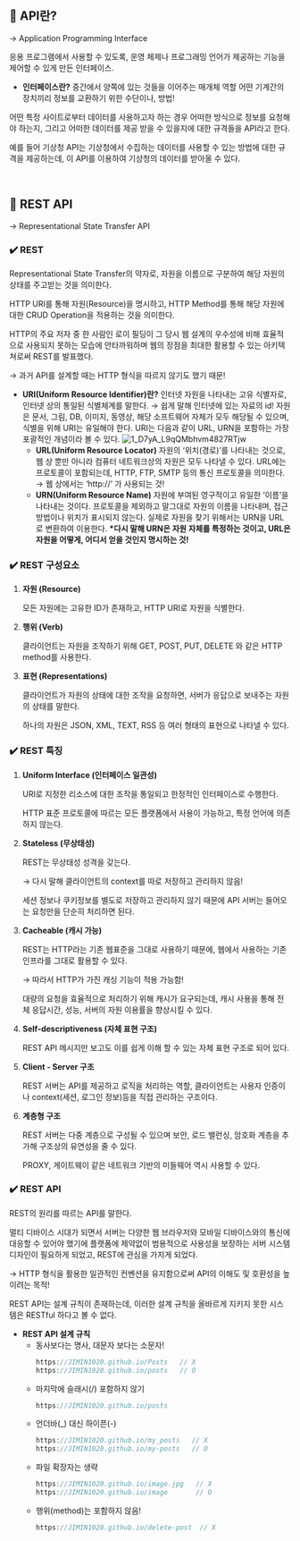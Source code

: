 ## 📍 API란?

→ Application Programming Interface

응용 프로그램에서 사용할 수 있도록, 운영 체제나 프로그래밍 언어가 제공하는 기능을 제어할 수 있게 만든 인터페이스.

- **인터페이스란?**
  중간에서 양쪽에 있는 것들을 이어주는 매개체 역할
  어떤 기계간의 장치끼리 정보를 교환하기 위한 수단이나, 방법!

어떤 특정 사이트로부터 데이터를 사용하고자 하는 경우 어떠한 방식으로 정보를 요청해야 하는지, 그리고 어떠한 데이터를 제공 받을 수 있을지에 대한 규격들을 API라고 한다.

예를 들어 기상청 API는 기상청에서 수집하는 데이터를 사용할 수 있는 방법에 대한 규격을 제공하는데, 이 API를 이용하여 기상청의 데이터를 받아올 수 있다.

<br />

## 📍 REST API

→ Representational State Transfer API

### ✔️ REST

Representational State Transfer의 약자로, 자원을 이름으로 구분하여 해당 자원의 상태를 주고받는 것을 의미한다.

HTTP URI를 통해 자원(Resource)을 명시하고, HTTP Method를 통해 해당 자원에 대한 CRUD Operation을 적용하는 것을 의미한다.

HTTP의 주요 저자 중 한 사람인 로이 필딩이 그 당시 웹 설계의 우수성에 비해 효율적으로 사용되지 못하는 모습에 안타까워하며 웹의 장점을 최대한 활용할 수 있는 아키텍쳐로써 REST를 발표했다.

→ 과거 API를 설계할 때는 HTTP 형식을 따르지 않기도 했기 때문!

- **URI(Uniform Resource Identifier)란?**
  인터넷 자원을 나타내는 고유 식별자로, 인터넷 상의 통일된 식별체계를 말한다.
  → 쉽게 말해 인터넷에 있는 자료의 id!
  자원은 문서, 그림, DB, 이미지, 동영상, 해당 소프트웨어 자체가 모두 해당될 수 있으며, 식별을 위해 URI는 유일해야 한다.
  URI는 다음과 같이 URL, URN을 포함하는 가장 포괄적인 개념이라 볼 수 있다.
  ![1_D7yA_L9qQMbhvm4827RTjw](https://github.com/JIMIN1020/dev-study-note/assets/121474189/02426e46-2ca6-48ce-b1e8-2539ded1fe35)
  - **URL(Uniform Resource Locator)**
    자원의 ‘위치(경로)’를 나타내는 것으로, 웹 상 뿐만 아니라 컴퓨터 네트워크상의 자원은 모두 나타낼 수 있다.
    URL에는 프로토콜이 포함되는데, HTTP, FTP, SMTP 등의 통신 프로토콜을 의미한다.
    → 웹 상에서는 ‘http://’ 가 사용되는 것!
  - **URN(Uniform Resource Name)**
    자원에 부여된 영구적이고 유일한 ‘이름’을 나타내는 것이다.
    프로토콜을 제외하고 말그대로 자원의 이름을 나타내며, 접근방법이나 위치가 표시되지 않는다.
    실제로 자원을 찾기 위해서는 URN을 URL로 변환하여 이용한다.
    **\*다시 말해 URN은 자원 자체를 특정하는 것이고, URL은 자원을 어떻게, 어디서 얻을 것인지 명시하는 것!**

### ✔️ REST 구성요소

1. **자원 (Resource)**

   모든 자원에는 고유한 ID가 존재하고, HTTP URI로 자원을 식별한다.

2. **행위 (Verb)**

   클라이언트는 자원을 조작하기 위해 GET, POST, PUT, DELETE 와 같은 HTTP method를 사용한다.

3. **표현 (Representations)**

   클라이언트가 자원의 상태에 대한 조작을 요청하면, 서버가 응답으로 보내주는 자원의 상태를 말한다.

   하나의 자원은 JSON, XML, TEXT, RSS 등 여러 형태의 표현으로 나타낼 수 있다.

### ✔️ REST 특징

1. **Uniform Interface (인터페이스 일관성)**

   URI로 지정한 리소스에 대한 조작을 통일되고 한정적인 인터페이스로 수행한다.

   HTTP 표준 프로토콜에 따르는 모든 플랫폼에서 사용이 가능하고, 특정 언어에 의존하지 않는다.

2. **Stateless (무상태성)**

   REST는 무상태성 성격을 갖는다.

   → 다시 말해 클라이언트의 context를 따로 저장하고 관리하지 않음!

   세션 정보나 쿠키정보를 별도로 저장하고 관리하지 않기 때문에 API 서버는 들어오는 요청만을 단순히 처리하면 된다.

3. **Cacheable (캐시 가능)**

   REST는 HTTP라는 기존 웹표준을 그대로 사용하기 때문에, 웹에서 사용하는 기존 인프라를 그대로 활용할 수 있다.

   → 따라서 HTTP가 가진 캐싱 기능이 적용 가능함!

   대량의 요청을 효율적으로 처리하기 위해 캐시가 요구되는데, 캐시 사용을 통해 전체 응답시간, 성능, 서버의 자원 이용률을 향상시킬 수 있다.

4. **Self-descriptiveness (자체 표현 구조)**

   REST API 메시지만 보고도 이를 쉽게 이해 할 수 있는 자체 표현 구조로 되어 있다.

5. **Client - Server 구조**

   REST 서버는 API를 제공하고 로직을 처리하는 역할, 클라이언트는 사용자 인증이나 context(세션, 로그인 정보)등을 직접 관리하는 구조이다.

6. **계층형 구조**

   REST 서버는 다중 계층으로 구성될 수 있으며 보안, 로드 밸런싱, 암호화 계층을 추가해 구조상의 유연성을 줄 수 있다.

   PROXY, 게이트웨이 같은 네트워크 기반의 미들웨어 역시 사용할 수 있다.

### ✔️ REST API

REST의 원리를 따르는 API를 말한다.

멀티 디바이스 시대가 되면서 서버는 다양한 웹 브라우저와 모바일 디바이스와의 통신에 대응할 수 있어야 했기에 플랫폼에 제약없이 범용적으로 사용성을 보장하는 서버 시스템 디자인이 필요하게 되었고, REST에 관심을 가지게 되었다.

→ HTTP 형식을 활용한 일관적인 컨벤션을 유지함으로써 API의 이해도 및 호환성을 높이려는 목적!

REST API는 설계 규칙이 존재하는데, 이러한 설계 규칙을 올바르게 지키지 못한 시스템은 RESTful 하다고 볼 수 없다.

- **REST API 설계 규칙**
  - 동사보다는 명사, 대문자 보다는 소문자!
    ```jsx
    https://JIMIN1020.github.io/Posts   // X
    https://JIMIN1020.github.io/posts   // O
    ```
  - 마지막에 슬래시(/) 포함하지 않기
    ```jsx
    https://JIMIN1020.github.io/posts
    ```
  - 언더바(\_) 대신 하이픈(-)
    ```jsx
    https://JIMIN1020.github.io/my_posts   // X
    https://JIMIN1020.github.io/my-posts   // O
    ```
  - 파일 확장자는 생략
    ```jsx
    https://JIMIN1020.github.io/image.jpg   // X
    https://JIMIN1020.github.io/image       // O
    ```
  - 행위(method)는 포함하지 않음!
    ```jsx
    https://JIMIN1020.github.io/delete-post  // X
    ```

<br />
